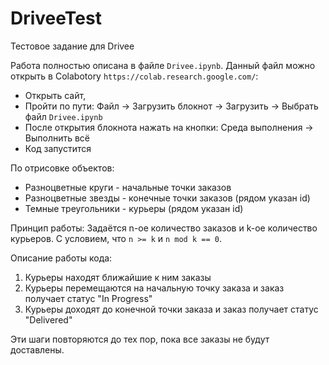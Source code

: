 # DriveeTest
Тестовое задание для Drivee

Работа полностью описана в файле ```Drivee.ipynb```. Данный файл можно открыть в Colabotory ```https://colab.research.google.com/```:

- Открыть сайт,
- Пройти по пути: Файл -> Загрузить блокнот -> Загрузить -> Выбрать файл ```Drivee.ipynb```
- После открытия блокнота нажать на кнопки: Среда выполнения -> Выполнить всё
- Код запустится

По отрисовке объектов:
- Разноцветные круги - начальные точки заказов
- Разноцветные звезды - конечные точки заказов (рядом указан id)
- Темные треугольники - курьеры (рядом указан id)

Принцип работы:
Задаётся n-ое количество заказов и k-ое количество курьеров. С условием, что ```n >= k``` и ```n mod k == 0```.

Описание работы кода:
1. Курьеры находят ближайшие к ним заказы
2. Курьеры перемещаются на начальную точку заказа и заказ получает статус "In Progress"
3. Курьеры доходят до конечной точки заказа и заказ получает статус "Delivered"

Эти шаги повторяются до тех пор, пока все заказы не будут доставлены.
